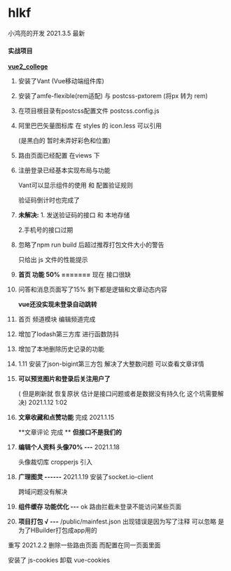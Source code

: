 # hlkf  
小鸿亮的开发    2021.3.5 最新 

#### 实战项目
[**vue2_college**](./vue2_college/)  

1. 安装了Vant (Vue移动端组件库)

2. 安装了amfe-flexible(rem适配) 与 postcss-pxtorem (将px 转为 rem)

3. 在项目根目录有postcss配置文件   postcss.config.js 

4. 阿里巴巴矢量图标库 在 styles 的 icon.less  可以引用  

   (是黑白的 暂时未弄好彩色和位置)

5. 路由页面已经配置 在views 下  

6. 注册登录已经基本实现布局与功能  

   Vant可以显示组件的使用 和 配置验证规则  

   验证码倒计时也完成了

7. **未解决:**  1. 发送验证码的接口 和 本地存储 

   2.手机号的接口过期   

8. 忽略了npm run build 后超过推荐打包文件大小的警告 

   只给出 js 文件的性能提示 

9. **首页 功能  50% =======**   现在 接口很缺

10. 问答和消息页面写了15% 剩下都是逻辑和文章动态内容   

    **vue还没实现未登录自动跳转**

11. 首页  频道模块  编辑频道完成

12. 增加了lodash第三方库 进行函数防抖   

13. 增加了本地删除历史记录的功能

14. 1.11  安装了json-bigint第三方包  解决了大整数问题 可以查看文章详情 

15. **可以预览图片和登录后关注用户了** 

    ( 但是刷新就 恢复原状 估计是接口问题或者是数据没有持久化 
    这个坑需要解决)       2021.1.12 1:02

16. **文章收藏和点赞功能** 完成    2021.1.15

    **文章评论 完成 **   **但接口不是我们的**  

17. **编辑个人资料  头像70% ---**   2021.1.18  

    头像裁切库 cropperjs 引入

18. **广理图灵 ------**   2021.1.19   安装了socket.io-client   

    跨域问题没有解决 

19. **组件缓存 功能优化 ---** ok 路由拦截未登录不能访问某些页面
20. **项目打包 √ ---**  /public/mainfest.json 出现错误是因为写了注释  可以忽略 是为了HBuilder打包成app用的
      
重写   2021.2.2  删除一些路由页面 而配置在同一页面里面

安装了 js-cookies 卸载 vue-cookies
